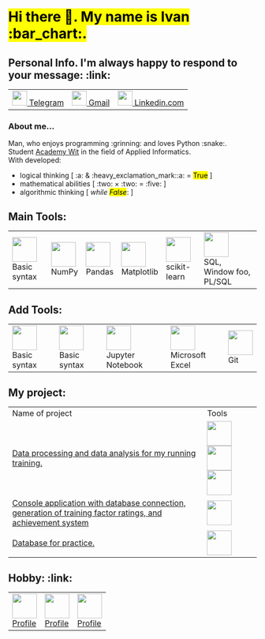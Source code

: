 <h1><mark>Hi there 👋. My name is Ivan :bar_chart:.</mark></h1>

<h2>Personal Info. I'm always happy to respond to your message: :link:  
<table>
  <tr>
<td>
   <a href="https://t.me/ihnatsen">
    <img src="https://upload.wikimedia.org/wikipedia/commons/thumb/8/82/Telegram_logo.svg/640px-Telegram_logo.svg.png"  width="30" height="30"> Telegram
  </a>
    </td>
<td>
  <a href="mailto:ivanihnatsenkau030202@gmail.com">
  <img src="https://static-00.iconduck.com/assets.00/gmail-icon-1024x1024-09wrt8am.png" width="30" height="30"> Gmail
  </a>
</td>
<td>
  <a href="https://www.linkedin.com/in/ivan-ihnatsenkau-b6721129b/">
    <img src="https://yt3.googleusercontent.com/9XmuxL_LL7CxAOOlbBgTnJIo2uHpoLKHhWzlPt7O49ULQmvBSJlxk1RpX3pJ8jkRBkD6p9BIRg=s900-c-k-c0x00ffffff-no-rj" width="30" height="30"> Linkedin.com</a>
  </td>
      </tr>
</table>
</h2>


<h3>About me... </h3>
Man, who enjoys programming :grinning: and loves Python :snake:. <br/>Student <a href="https://www.wit.edu.pl/en/academy/about">Academy Wit</a> in the field of Applied Informatics.<br/>With developed:<br/> 

<ul>
  <li>logical thinking [ :a: & :heavy_exclamation_mark::a: = <mark>True</mark> ]</li>
  <li>mathematical abilities [ :two: × :two: = :five: ]</li>
  <li>algorithmic thinking [ <em>while <mark>False</mark></em>: ]</li>
</ul>

<h2>
Main Tools: 
<table>
  <tr>
    <td><img src="https://user-images.githubusercontent.com/25181517/183423507-c056a6f9-1ba8-4312-a350-19bcbc5a8697.png" widht="50" height="50"><br/>Basic syntax</td>
    <td><img src="https://github.com/marwin1991/profile-technology-icons/assets/76012086/4ec200c2-acdf-4c42-b419-cd49cba3d09f" widht="50" height="50"><br/>NumPy</td>
    <td><img src="https://github.com/marwin1991/profile-technology-icons/assets/76012086/24b02d77-2f28-43c7-b5d6-e15e3395851b" widht="50" height="50"><br/>Pandas</td>
    <td><img src="https://upload.wikimedia.org/wikipedia/commons/thumb/8/84/Matplotlib_icon.svg/1200px-Matplotlib_icon.svg.png" widht="50" height="50"><br/>Matplotlib</td>
    <td><img src="https://raw.githubusercontent.com/scikit-learn/scikit-learn/main/doc/logos/scikit-learn-logo.png" widht="50" height="50"><br/>scikit-learn</td>
    <td><img src="https://user-images.githubusercontent.com/25181517/117208740-bfb78400-adf5-11eb-97bb-09072b6bedfc.png" widht="50" height="50"><br/> SQL, Window foo, PL/SQL

  </tr>
</table>
</h2>
<h2>
  Add Tools:
<table>
  <tr>
    <td><img src="https://upload.wikimedia.org/wikipedia/commons/thumb/1/1b/R_logo.svg/1280px-R_logo.svg.png" widht="50" height="50"><br/>Basic syntax</td>
    <td><img src="https://user-images.githubusercontent.com/25181517/117201156-9a724800-adec-11eb-9a9d-3cd0f67da4bc.png" widht="50" height="50"><br/>Basic syntax</td>
    <td><img src="https://user-images.githubusercontent.com/25181517/183914128-3fc88b4a-4ac1-40e6-9443-9a30182379b7.png" widht="50" height="50"><br/>Jupyter Notebook</td>
    <td><img src="https://upload.wikimedia.org/wikipedia/commons/thumb/7/73/Microsoft_Excel_2013-2019_logo.svg/1200px-Microsoft_Excel_2013-2019_logo.svg.png" widht="50" height="50"><br/>Microsoft Excel</td>
    <td><img src="https://user-images.githubusercontent.com/25181517/192108372-f71d70ac-7ae6-4c0d-8395-51d8870c2ef0.png" widht="50" height="50"><br/>Git</td>
  </tr>
</table>

</h2>
<h2>
 My project:
<table> 
  <tr>
    <td>Name of project</td>
    <td>Tools</td>
  </tr>
  <tr>
    <td><a href="https://github.com/ihnatsen/PythonProjectRunningPace">Data processing and data analysis for my running training.</a></td>
    <td><img src="https://user-images.githubusercontent.com/25181517/183423507-c056a6f9-1ba8-4312-a350-19bcbc5a8697.png" widht="50" height="50"> <img src="https://github.com/marwin1991/profile-technology-icons/assets/76012086/24b02d77-2f28-43c7-b5d6-e15e3395851b" widht="50" height="50"> <img src="https://upload.wikimedia.org/wikipedia/commons/thumb/8/84/Matplotlib_icon.svg/1200px-Matplotlib_icon.svg.png" widht="50" height="50"></td>
  </tr>
  <tr>
    <td><a href="https://github.com/ihnatsen/JavaProjectRunningPace">Console application with database connection, generation of training factor ratings, and achievement system</a></td>
    <td><img src="https://user-images.githubusercontent.com/25181517/117201156-9a724800-adec-11eb-9a9d-3cd0f67da4bc.png" widht="50" height="50"></td>
  </tr>
  <tr>
    <td><a href="https://github.com/ihnatsen/TrainingDataBase">Database for practice.</a></td>
    <td><img src="https://user-images.githubusercontent.com/25181517/117208740-bfb78400-adf5-11eb-97bb-09072b6bedfc.png" widht="50" height="50"></td>
  </tr>
  
</table>
</h2>

<h2>
  Hobby: :link:
<table>
  <tr>
    <td><a href="https://www.chess.com/member/thxalot"><img src="https://images.chesscomfiles.com/uploads/v1/images_users/tiny_mce/PedroPinhata/phpwlfNic.png" widht="50" height="50"><br/>Profile</a></td>
    <td><a href="https://www.codewars.com/users/ihnatsen"><img src="https://avatars.githubusercontent.com/u/5387632?s=200&v=4" widht="50" height="50"><br/>Profile</a></td>
 <td><a href="https://leetcode.com/u/ihnatsen/"><img src="https://raw.githubusercontent.com/jdneo/vscode-leetcode/master/resources/LeetCode.png" widht="50" height="50"><br/>Profile</a></td>
  </tr>
</table>

</h2>
